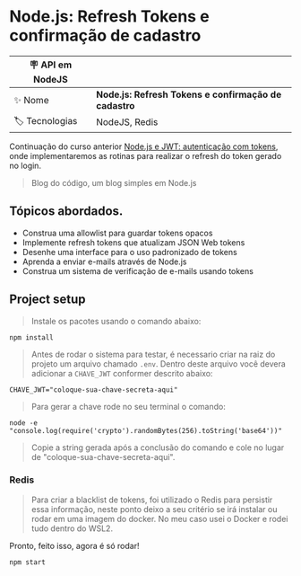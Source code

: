 # Node.js: Refresh Tokens e confirmação de cadastro

| :placard: API em NodeJS |     |
| -------------  | --- |
| :sparkles: Nome        | **Node.js: Refresh Tokens e confirmação de cadastro**
| :label: Tecnologias | NodeJS, Redis

Continuação do curso anterior [Node.js e JWT: autenticação com tokens](https://github.com/celiorscosta/alura-node-jwt-autenticacao-token), onde implementaremos as rotinas para realizar o refresh do token gerado no login.

> Blog do código, um blog simples em Node.js

## Tópicos abordados.

- Construa uma allowlist para guardar tokens opacos
- Implemente refresh tokens que atualizam JSON Web tokens
- Desenhe uma interface para o uso padronizado de tokens
- Aprenda a enviar e-mails através de Node.js
- Construa um sistema de verificação de e-mails usando tokens

## Project setup

> Instale os pacotes usando o comando abaixo:
```
npm install
```

> Antes de rodar o sistema para testar, é necessario criar na raiz do projeto um arquivo chamado `.env`.
> Dentro deste arquivo você devera adicionar a `CHAVE_JWT` conformer descrito abaixo:

```
CHAVE_JWT="coloque-sua-chave-secreta-aqui"
```

> Para gerar a chave rode no seu terminal o comando:

```
node -e "console.log(require('crypto').randomBytes(256).toString('base64'))"
```

> Copie a string gerada após a conclusão do comando e cole no lugar de "coloque-sua-chave-secreta-aqui".

### Redis

> Para criar a blacklist de tokens, foi utilizado o Redis para persistir essa informação, neste ponto deixo a seu critério se irá instalar ou rodar em uma imagem do docker.
> No meu caso usei o Docker e rodei tudo dentro do WSL2.

Pronto, feito isso, agora é só rodar!
```
npm start
```

